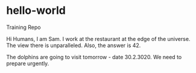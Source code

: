 # hello-world
Training Repo

Hi Humans,
I am Sam. I work at the restaurant at the edge of the universe. The view there is unparalleled.
Also, the answer is 42.

The dolphins are going to visit tomorrow - date 30.2.3020. We need to prepare urgently.
